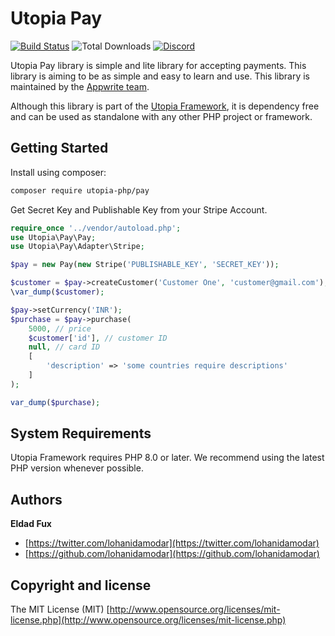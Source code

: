# Utopia Pay

[![Build Status](https://travis-ci.org/utopia-php/pay.svg?branch=master)](https://travis-ci.com/utopia-php/pay)
![Total Downloads](https://img.shields.io/packagist/dt/utopia-php/pay.svg)
[![Discord](https://img.shields.io/discord/564160730845151244?label=discord)](https://appwrite.io/discord)

Utopia Pay library is simple and lite library for accepting payments. This library is aiming to be as simple and easy to learn and use. This library is maintained by the [Appwrite team](https://appwrite.io).

Although this library is part of the [Utopia Framework](https://github.com/utopia-php/framework), it is dependency free and can be used as standalone with any other PHP project or framework.

## Getting Started

Install using composer:
```bash
composer require utopia-php/pay
```

Get Secret Key and Publishable Key from your Stripe Account.

```php
require_once '../vendor/autoload.php';
use Utopia\Pay\Pay;
use Utopia\Pay\Adapter\Stripe;

$pay = new Pay(new Stripe('PUBLISHABLE_KEY', 'SECRET_KEY'));

$customer = $pay->createCustomer('Customer One', 'customer@gmail.com');
\var_dump($customer);

$pay->setCurrency('INR');
$purchase = $pay->purchase(
    5000, // price
    $customer['id'], // customer ID
    null, // card ID
    [
        'description' => 'some countries require descriptions'
    ]
);

var_dump($purchase);
```

## System Requirements

Utopia Framework requires PHP 8.0 or later. We recommend using the latest PHP version whenever possible.

## Authors

**Eldad Fux**

+ [https://twitter.com/lohanidamodar](https://twitter.com/lohanidamodar)
+ [https://github.com/lohanidamodar](https://github.com/lohanidamodar)

## Copyright and license

The MIT License (MIT) [http://www.opensource.org/licenses/mit-license.php](http://www.opensource.org/licenses/mit-license.php)